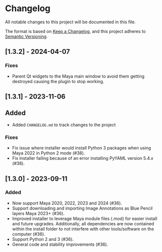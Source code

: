 # Changelog

All notable changes to this project will be documented in this file.

The format is based on [Keep a Changelog](https://keepachangelog.com/en/1.0.0/),
and this project adheres to [Semantic Versioning](https://semver.org/spec/v2.0.0.html).

## [1.3.2] - 2024-04-07

### Fixes

- Parent Qt widgets to the Maya main window to avoid them getting destroyed causing the plugin to stop working.

## [1.3.1] - 2023-11-06

## Added

- Added `CHANGELOG.md` to track changes to the project

### Fixes

- Fix issue where installer would install Python 3 packages when using Maya 2022 in Python 2 mode (#38).
- Fix installer failing because of an error installing PyYAML version 5.4.x (#38).

## [1.3.0] - 2023-09-11

### Added

- Now support Maya 2020, 2022, 2023 and 2024 (#36).
- Support downloading and importing Image Annotations as Blue Pencil layers Maya 2023+ (#36).
- Improved installer to leverage Maya module files (.mod) for easier install and future upgrades. Additionally, all dependencies are now contained within the install folder to not interfere with other tools/software on the computer (#36).
- Support Python 2 and 3 (#36).
- General code and stability improvements (#36).